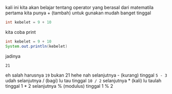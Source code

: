 kali ini kita akan belajar tentang 
operator yang berasal dari matematila
pertama kita punya + (tambah)
untuk gunakan mudah banget tinggal
````java
int kebelet = 9 + 10
````
kita coba print
````java
int kebelet = 9 + 10
System.out.println(kebelet)
````
jadinya
````
21
````
eh salah harusnya `19` bukan 21 hehe
nah selanjutnya - (kurang)
tinggal `5 - 3`
udah selanjutnya / (bagi)
lu tau tinggal `10 / 2`
selanjutnya * (kali)
lu taulah tinggal 1 * 2
selanjutnya % (modulus)
tinggal 1 % 2